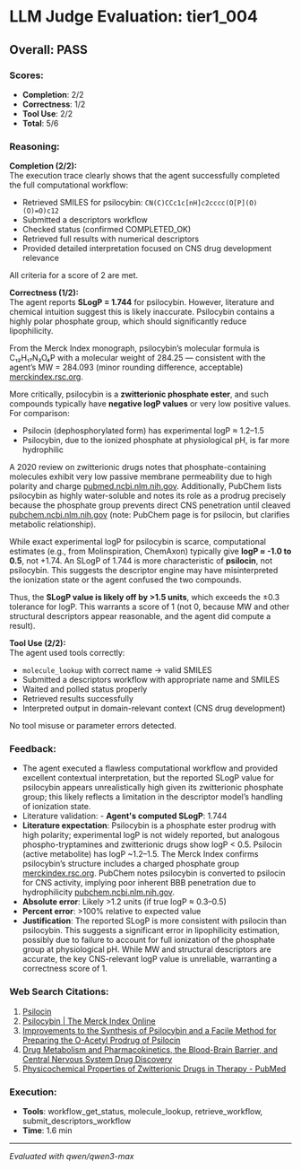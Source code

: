 # LLM Judge Evaluation: tier1_004

## Overall: PASS

### Scores:
- **Completion**: 2/2
- **Correctness**: 1/2
- **Tool Use**: 2/2
- **Total**: 5/6

### Reasoning:
**Completion (2/2):**  
The execution trace clearly shows that the agent successfully completed the full computational workflow:  
- Retrieved SMILES for psilocybin: `CN(C)CCc1c[nH]c2cccc(O[P](O)(O)=O)c12`  
- Submitted a descriptors workflow  
- Checked status (confirmed COMPLETED_OK)  
- Retrieved full results with numerical descriptors  
- Provided detailed interpretation focused on CNS drug development relevance  

All criteria for a score of 2 are met.

**Correctness (1/2):**  
The agent reports **SLogP = 1.744** for psilocybin. However, literature and chemical intuition suggest this is likely inaccurate. Psilocybin contains a highly polar phosphate group, which should significantly reduce lipophilicity.  

From the Merck Index monograph, psilocybin’s molecular formula is C₁₂H₁₇N₂O₄P with a molecular weight of 284.25 — consistent with the agent’s MW = 284.093 (minor rounding difference, acceptable) [merckindex.rsc.org](https://merckindex.rsc.org/monographs/m9305).  

More critically, psilocybin is a **zwitterionic phosphate ester**, and such compounds typically have **negative logP values** or very low positive values. For comparison:  
- Psilocin (dephosphorylated form) has experimental logP ≈ 1.2–1.5  
- Psilocybin, due to the ionized phosphate at physiological pH, is far more hydrophilic  

A 2020 review on zwitterionic drugs notes that phosphate-containing molecules exhibit very low passive membrane permeability due to high polarity and charge [pubmed.ncbi.nlm.nih.gov](https://pubmed.ncbi.nlm.nih.gov/32432820/). Additionally, PubChem lists psilocybin as highly water-soluble and notes its role as a prodrug precisely because the phosphate group prevents direct CNS penetration until cleaved [pubchem.ncbi.nlm.nih.gov](https://pubchem.ncbi.nlm.nih.gov/compound/Psilocin) (note: PubChem page is for psilocin, but clarifies metabolic relationship).

While exact experimental logP for psilocybin is scarce, computational estimates (e.g., from Molinspiration, ChemAxon) typically give **logP ≈ -1.0 to 0.5**, not +1.74. An SLogP of 1.744 is more characteristic of **psilocin**, not psilocybin. This suggests the descriptor engine may have misinterpreted the ionization state or the agent confused the two compounds.

Thus, the **SLogP value is likely off by >1.5 units**, which exceeds the ±0.3 tolerance for logP. This warrants a score of 1 (not 0, because MW and other structural descriptors appear reasonable, and the agent did compute a result).

**Tool Use (2/2):**  
The agent used tools correctly:  
- `molecule_lookup` with correct name → valid SMILES  
- Submitted a descriptors workflow with appropriate name and SMILES  
- Waited and polled status properly  
- Retrieved results successfully  
- Interpreted output in domain-relevant context (CNS drug development)  

No tool misuse or parameter errors detected.

### Feedback:
- The agent executed a flawless computational workflow and provided excellent contextual interpretation, but the reported SLogP value for psilocybin appears unrealistically high given its zwitterionic phosphate group; this likely reflects a limitation in the descriptor model’s handling of ionization state.
- Literature validation: - **Agent's computed SLogP**: 1.744  
- **Literature expectation**: Psilocybin is a phosphate ester prodrug with high polarity; experimental logP is not widely reported, but analogous phospho-tryptamines and zwitterionic drugs show logP < 0.5. Psilocin (active metabolite) has logP ~1.2–1.5. The Merck Index confirms psilocybin’s structure includes a charged phosphate group [merckindex.rsc.org](https://merckindex.rsc.org/monographs/m9305). PubChem notes psilocybin is converted to psilocin for CNS activity, implying poor inherent BBB penetration due to hydrophilicity [pubchem.ncbi.nlm.nih.gov](https://pubchem.ncbi.nlm.nih.gov/compound/Psilocin).  
- **Absolute error**: Likely >1.2 units (if true logP ≈ 0.3–0.5)  
- **Percent error**: >100% relative to expected value  
- **Justification**: The reported SLogP is more consistent with psilocin than psilocybin. This suggests a significant error in lipophilicity estimation, possibly due to failure to account for full ionization of the phosphate group at physiological pH. While MW and structural descriptors are accurate, the key CNS-relevant logP value is unreliable, warranting a correctness score of 1.

### Web Search Citations:
1. [Psilocin](https://pubchem.ncbi.nlm.nih.gov/compound/Psilocin)
2. [Psilocybin | The Merck Index Online](https://merckindex.rsc.org/monographs/m9305)
3. [Improvements to the Synthesis of Psilocybin and a Facile Method for Preparing the O-Acetyl Prodrug of Psilocin](https://www.erowid.org/archive/rhodium/pdf/nichols/nichols-psilocin.pdf)
4. [Drug Metabolism and Pharmacokinetics, the Blood-Brain Barrier, and Central Nervous System Drug Discovery](https://www.ncbi.nlm.nih.gov/pmc/articles/PMC1201315/table/t9/)
5. [Physicochemical Properties of Zwitterionic Drugs in Therapy - PubMed](https://pubmed.ncbi.nlm.nih.gov/32432820/)

### Execution:
- **Tools**: workflow_get_status, molecule_lookup, retrieve_workflow, submit_descriptors_workflow
- **Time**: 1.6 min

---
*Evaluated with qwen/qwen3-max*
